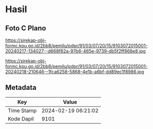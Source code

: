 # Hasil

## Foto C Plano

https://sirekap-obj-formc.kpu.go.id/2bb8/pemilu/pdpr/91/03/07/20/15/9103072015001-20240217-134027--d668f82a-97b6-465e-9739-db5f2ff868e8.jpg

https://sirekap-obj-formc.kpu.go.id/2bb8/pemilu/pdpr/91/03/07/20/15/9103072015001-20240218-210646--1fca6258-5868-4e1b-a6bf-dd89ec1f8986.jpg


## Metadata

| Key        | Value               |
| ---------- | ------------------- |
| Time Stamp | 2024-02-19 06:21:02 |
| Kode Dapil | 9101                |



